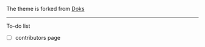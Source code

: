 The theme is forked from [Doks](https://github.com/h-enk/doks)

---

To-do list

- [ ] contributors page